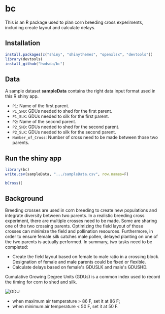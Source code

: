 # bc
This is an R package used to plan corn breeding cross experiments, including create layout and calculate delays.

## Installation
```r
install.packages(c("shiny", "shinythemes", "openxlsx", "devtools"))
library(devtools)
install_github("hwdsda/bc")
```
## Data
A sample dataset **sampleData** contains the right data input format used in this R shiny app.

* `P1`: Name of the first parent. 
* `P1_SHD`: GDUs needed to shed for the first parent. 
* `P1_SLK`: GDUs needed to silk for the first parent. 
* `P2`: Name of the second parent. 
* `P2_SHD`: GDUs needed to shed for the second parent. 
* `P2_SLK`: GDUs needed to silk for the second parent. 
* `Number_of_Cross`: Number of cross need to be made between those two parents. 
 
## Run the shiny app
```r
library(bc)
write.csv(sampleData, ".../sampleData.csv", row.names=F)

bCross()
```
## Background
Breeding crosses are used in corn breeding to create new populations and integrate diversity between two parents. In a realistic breeding cross experiment, there are multiple crosses need to be made. Some are sharing one of the two crossing parents. Optimizing the field layout of those crosses can minimize the field and pollination resources. Furthermore, in order to ensure female silk catches male pollen, delayed planting on one of the two parents is actually performed. In summary, two tasks need to be completed:  
   * Create the field layout based on female to male ratio in a crossing block. Designation of female and male parents could be fixed or flexible.  
   * Calculate delays based on female's GDUSLK and male's GDUSHD.
   
Cumulative Growing Degree Units (GDUs) is a common index used to record the timing for corn to shed and silk. 

![GDU](https://latex.codecogs.com/gif.latex?\textup{GDU}&space;=&space;\frac{\textup{Daily&space;Max&space;Air&space;Temperature}&plus;&space;\textup{Daily&space;Min&space;Temperature}}{2}&space;-&space;50)      
   * when maximum air temperature > 86 F, set it at 86 F;      
   * when minimum air temperature < 50 F, set it at 50 F.
